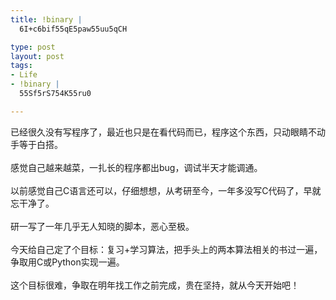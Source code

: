 ```yaml
--- 
title: !binary |
  6I+c6bif55qE5paw55uu5qCH

type: post
layout: post
tags: 
- Life
- !binary |
  55Sf5rS754K55ru0

---
```

已经很久没有写程序了，最近也只是在看代码而已，程序这个东西，只动眼睛不动手等于白搭。<br /><br />感觉自己越来越菜，一扎长的程序都出bug，调试半天才能调通。 <br /><br />以前感觉自己C语言还可以，仔细想想，从考研至今，一年多没写C代码了，早就忘干净了。<br /><br />研一写了一年几乎无人知晓的脚本，恶心至极。<br /><br />今天给自己定了个目标：复习+学习算法，把手头上的两本算法相关的书过一遍，争取用C或Python实现一遍。<br /><br />这个目标很难，争取在明年找工作之前完成，贵在坚持，就从今天开始吧！
